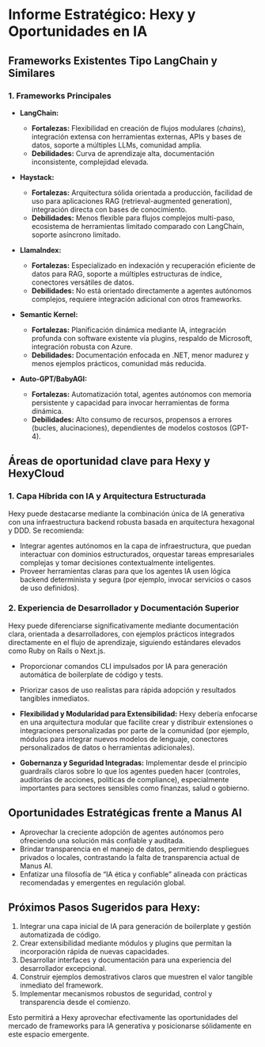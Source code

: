 # Informe Estratégico: Hexy y Oportunidades en IA

## Frameworks Existentes Tipo LangChain y Similares

### 1. Frameworks Principales

- **LangChain:**
  - **Fortalezas:** Flexibilidad en creación de flujos modulares (_chains_), integración extensa con herramientas externas, APIs y bases de datos, soporte a múltiples LLMs, comunidad amplia.
  - **Debilidades:** Curva de aprendizaje alta, documentación inconsistente, complejidad elevada.

- **Haystack:**
  - **Fortalezas:** Arquitectura sólida orientada a producción, facilidad de uso para aplicaciones RAG (retrieval-augmented generation), integración directa con bases de conocimiento.
  - **Debilidades:** Menos flexible para flujos complejos multi-paso, ecosistema de herramientas limitado comparado con LangChain, soporte asíncrono limitado.

- **LlamaIndex:**
  - **Fortalezas:** Especializado en indexación y recuperación eficiente de datos para RAG, soporte a múltiples estructuras de índice, conectores versátiles de datos.
  - **Debilidades:** No está orientado directamente a agentes autónomos complejos, requiere integración adicional con otros frameworks.

- **Semantic Kernel:**
  - **Fortalezas:** Planificación dinámica mediante IA, integración profunda con software existente vía plugins, respaldo de Microsoft, integración robusta con Azure.
  - **Debilidades:** Documentación enfocada en .NET, menor madurez y menos ejemplos prácticos, comunidad más reducida.

- **Auto-GPT/BabyAGI:**
  - **Fortalezas:** Automatización total, agentes autónomos con memoria persistente y capacidad para invocar herramientas de forma dinámica.
  - **Debilidades:** Alto consumo de recursos, propensos a errores (bucles, alucinaciones), dependientes de modelos costosos (GPT-4).

## Áreas de oportunidad clave para Hexy y HexyCloud

### 1. Capa Híbrida con IA y Arquitectura Estructurada
Hexy puede destacarse mediante la combinación única de IA generativa con una infraestructura backend robusta basada en arquitectura hexagonal y DDD. Se recomienda:
- Integrar agentes autónomos en la capa de infraestructura, que puedan interactuar con dominios estructurados, orquestar tareas empresariales complejas y tomar decisiones contextualmente inteligentes.
- Proveer herramientas claras para que los agentes IA usen lógica backend determinista y segura (por ejemplo, invocar servicios o casos de uso definidos).

### 2. Experiencia de Desarrollador y Documentación Superior
Hexy puede diferenciarse significativamente mediante documentación clara, orientada a desarrolladores, con ejemplos prácticos integrados directamente en el flujo de aprendizaje, siguiendo estándares elevados como Ruby on Rails o Next.js.
- Proporcionar comandos CLI impulsados por IA para generación automática de boilerplate de código y tests.
- Priorizar casos de uso realistas para rápida adopción y resultados tangibles inmediatos.

- **Flexibilidad y Modularidad para Extensibilidad:**
Hexy debería enfocarse en una arquitectura modular que facilite crear y distribuir extensiones o integraciones personalizadas por parte de la comunidad (por ejemplo, módulos para integrar nuevos modelos de lenguaje, conectores personalizados de datos o herramientas adicionales).

- **Gobernanza y Seguridad Integradas:**
Implementar desde el principio guardrails claros sobre lo que los agentes pueden hacer (controles, auditorías de acciones, políticas de compliance), especialmente importantes para sectores sensibles como finanzas, salud o gobierno.

## Oportunidades Estratégicas frente a Manus AI
- Aprovechar la creciente adopción de agentes autónomos pero ofreciendo una solución más confiable y auditada.
- Brindar transparencia en el manejo de datos, permitiendo despliegues privados o locales, contrastando la falta de transparencia actual de Manus AI.
- Enfatizar una filosofía de “IA ética y confiable” alineada con prácticas recomendadas y emergentes en regulación global.

## Próximos Pasos Sugeridos para Hexy:
1. Integrar una capa inicial de IA para generación de boilerplate y gestión automatizada de código.
2. Crear extensibilidad mediante módulos y plugins que permitan la incorporación rápida de nuevas capacidades.
3. Desarrollar interfaces y documentación para una experiencia del desarrollador excepcional.
4. Construir ejemplos demostrativos claros que muestren el valor tangible inmediato del framework.
5. Implementar mecanismos robustos de seguridad, control y transparencia desde el comienzo.

Esto permitirá a Hexy aprovechar efectivamente las oportunidades del mercado de frameworks para IA generativa y posicionarse sólidamente en este espacio emergente.


